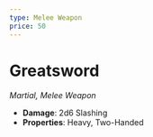 ```yaml
---
type: Melee Weapon
price: 50
---
```

# Greatsword

*Martial, Melee Weapon*

- **Damage**: 2d6 Slashing
- **Properties**: Heavy, Two-Handed


